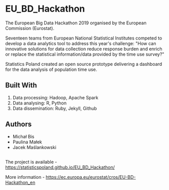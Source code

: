 # EU_BD_Hackathon

The European Big Data Hackathon 2019 organised by the European Commission (Eurostat).
  
Seventeen teams from European National Statistical Institutes competed to develop a data analytics tool to address this year's challenge:
"How can innovative solutions for data collection reduce response burden and enrich or replace the statistical information/data provided by the time use survey?"

Statistics Poland created an open source prototype delivering a dashboard for the data analysis of population time use.

## Built With
1) Data processing: Hadoop, Apache Spark
2) Data analysing: R, Python
3) Data dissemination: Ruby, Jekyll, Github

## Authors
- Michał Bis
- Paulina Małek
- Jacek Maślankowski

##

The project is available - https://statisticspoland.github.io/EU_BD_Hackathon/

More information - https://ec.europa.eu/eurostat/cros/EU-BD-Hackathon_en
